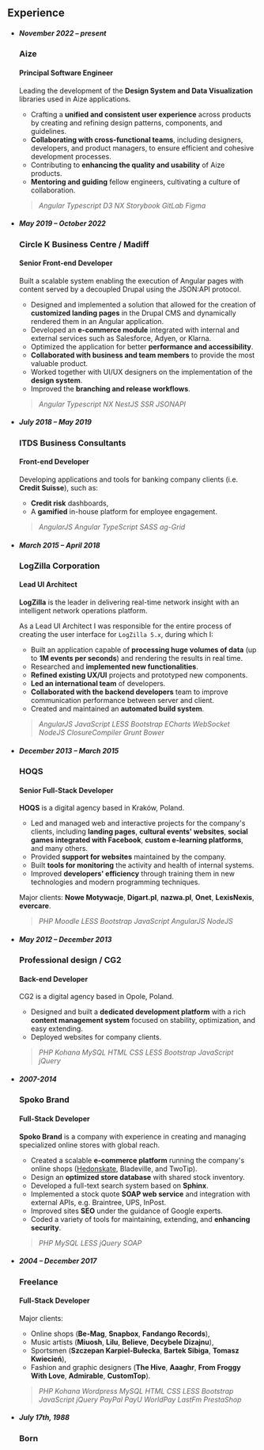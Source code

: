 ## Experience

- ##### November 2022 – present

  ### Aize

  #### Principal Software Engineer

  Leading the development of the **Design System and Data Visualization** libraries used in Aize applications.

  - Crafting a **unified and consistent user experience** across products by creating and refining design patterns, components, and guidelines.
  - **Collaborating with cross-functional teams**, including designers, developers, and product managers, to ensure efficient and cohesive development processes.
  - Contributing to **enhancing the quality and usability** of Aize products.
  - **Mentoring and guiding** fellow engineers, cultivating a culture of collaboration.

  > _Angular_ _Typescript_ _D3_ _NX_ _Storybook_ _GitLab_ _Figma_

- ##### May 2019 – October 2022

  ### Circle K Business Centre / Madiff

  #### Senior Front-end Developer

  Built a scalable system enabling the execution of Angular pages with content served by a decoupled Drupal using the JSON:API protocol.

  - Designed and implemented a solution that allowed for the creation of **customized landing pages** in the Drupal CMS and dynamically rendered them in an Angular application.
  - Developed an **e-commerce module** integrated with internal and external services such as Salesforce, Adyen, or Klarna.
  - Optimized the application for better **performance and accessibility**.
  - **Collaborated with business and team members** to provide the most valuable product.
  - Worked together with UI/UX designers on the implementation of the **design system**.
  - Improved the **branching and release workflows**.

  > _Angular_ _Typescript_ _NX_ _NestJS_ _SSR_ _JSONAPI_

- ##### July 2018 – May 2019

  ### ITDS Business Consultants

  #### Front-end Developer

  Developing applications and tools for banking company clients (i.e. **Credit Suisse**), such as:

  - **Credit risk** dashboards,
  - A **gamified** in-house platform for employee engagement.

  > _AngularJS_ _Angular_ _TypeScript_ _SASS_ _ag-Grid_

- ##### March 2015 – April 2018

  ### LogZilla Corporation

  #### Lead UI Architect

  **LogZilla** is the leader in delivering real-time network insight with an intelligent network operations platform.

  As a Lead UI Architect I was responsible for the entire process of creating the user interface for `LogZilla 5.x`, during which I:

  - Built an application capable of **processing huge volumes of data** (up to **1M events per seconds**) and rendering the results in real time.
  - Researched and **implemented new functionalities**.
  - **Refined existing UX/UI** projects and prototyped new components.
  - **Led an international team** of developers.
  - **Collaborated with the backend developers** team to improve communication performance between server and client.
  - Created and maintained an **automated build system**.

  > _AngularJS_ _JavaScript_ _LESS_ _Bootstrap_ _ECharts_ _WebSocket_ _NodeJS_ _ClosureCompiler_ _Grunt_ _Bower_

- ##### December 2013 – March 2015

  ### HOQS

  #### Senior Full-Stack Developer

  **HOQS** is a digital agency based in Kraków, Poland.

  - Led and managed web and interactive projects for the company's clients, including **landing pages**, **cultural events' websites**, **social games integrated with Facebook**, **custom e-learning platforms**, and many others.
  - Provided **support for websites** maintained by the company.
  - Built **tools for monitoring** the activity and health of internal systems.
  - Improved **developers' efficiency** through training them in new technologies and modern programming techniques.

  Major clients: **Nowe Motywacje**, **Digart.pl**, **nazwa.pl**, **Onet**, **LexisNexis**, **evercare**.

  > _PHP_ _Moodle_ _LESS_ _Bootstrap_ _JavaScript_ _AngularJS_ _NodeJS_

- ##### May 2012 – December 2013

  ### Professional design / CG2

  #### Back-end Developer

  CG2 is a digital agency based in Opole, Poland.

  - Designed and built a **dedicated development platform** with a rich **content management system** focused on stability, optimization, and easy extending.
  - Deployed websites for company clients.

  > _PHP_ _Kohana_ _MySQL_ _HTML_ _CSS_ _LESS_ _Bootstrap_ _JavaScript_ _jQuery_

- ##### 2007-2014

  ### Spoko Brand

  #### Full-Stack Developer

  **Spoko Brand** is a company with experience in creating and managing specialized online stores with global reach.

  - Created a scalable **e-commerce platform** running the company's online shops ([Hedonskate](http://hedonskate.com), Bladeville, and TwoTip).
  - Design an **optimized store database** with shared stock inventory.
  - Developed a full-text search system based on **Sphinx**.
  - Implemented a stock quote **SOAP web service** and integration with external APIs, e.g. Braintree, UPS, InPost.
  - Improved sites **SEO** under the guidance of Google experts.
  - Coded a variety of tools for maintaining, extending, and **enhancing security**.

  > _PHP_ _MySQL_ _LESS_ _jQuery_ _SOAP_

- ##### 2004 – December 2017

  ### Freelance

  #### Full-Stack Developer

  Major clients:

  - Online shops (**Be-Mag**, **Snapbox**, **Fandango Records**),
  - Music artists (**Miuosh**, **Lilu**, **Believe**, **Decybele Dizajnu**),
  - Sportsmen (**Szczepan Karpiel-Bułecka**, **Bartek Sibiga**, **Tomasz Kwiecień**),
  - Fashion and graphic designers (**The Hive**, **Aaaghr**, **From Froggy With Love**, **Admirable**, **CustomTop**).

  > _PHP_ _Kohana_ _Wordpress_ _MySQL_ _HTML_ _CSS_ _LESS_ _Bootstrap_ _JavaScript_ _jQuery_ _PayPal_ _PayU_ _WorldPay_ _LastFm_ _PrestaShop_

- ##### July 17th, 1988

  ### Born

<style lang="scss">
  @import '../styles/theme.scss';

  :global(.wrapper) > ul {
    position: relative;

    &::before {
      background-color: lighten($background-color, 5%);
      bottom: 0;
      content: ' ';
      left: 20%;
      margin-left: -1px;
      position: absolute;
      top: 0;
      width: 2px;
    }

    > li {
      margin: 0 0 0 20%;
      max-width: 66em;
      padding-left: 2em;
      position: relative;
      width: 80%;

      + li {
        margin-top: 3em;
      }

      > h3 {
        line-height: 1.1;
      }

      > h5 {
        background: darken($heading-color, 2%);
        border-radius: 8px;
        padding: 2px 10px;
        position: absolute;
        right: 104%;
        text-shadow: 0 1px darken($heading-color, 30%);
        white-space: nowrap;
      }

      &::before {
        left: 0;
        margin: 0;
        position: absolute;
        transform: translateX(-50%);
      }
    }

    @media screen and (max-width: 1022px) {
      &::before {
        left: -1.2em;
      }

      > li {
        margin-left: 0;
        max-width: 100%;
        padding-left: 0.5em;
        width: 100%;

        > h5 {
          display: inline-block;
          margin-bottom: 1.2em;
          position: static;
          right: auto;
        }

        &::before {
          transform: translateX(-1.5em);
        }
      }
    }
  }
</style>
